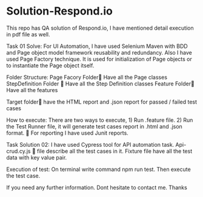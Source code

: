 # Solution-Respond.io
This repo has QA solution of Respond.io, I have mentioned detail execution in pdf file as well.

Task 01 Solve:
For UI Automation, I have used Selenium Maven with BDD and Page object model framework reusability and redundancy. Also I have used Page Factory technique. It is used for initialization of Page objects or to instantiate the Page object itself.

Folder Structure:
Page Facory Folder Have all the Page classes StepDefinition Folder  Have all the Step Definition classes Feature Folder Have all the features

Target folder have the HTML report and .json report for passed / failed test cases

How to execute:
There are two ways to execute, 1) Run .feature file. 2) Run the Test Runner file, it will generate test cases report in .html and .json format.  For reporting I have used Junit reports.

Task Solution 02:
I have used Cypress tool for API automation task. Api-crud.cy.js  file describe all the test cases in it. Fixture file have all the test data with key value pair.

Execution of test:
On terminal write command npm run test. Then execute the test case.

If you need any further information. Dont hesitate to contact me. Thanks
